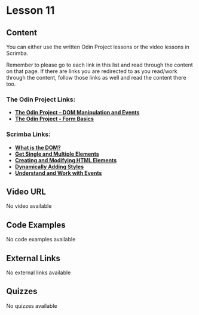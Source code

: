 # Lesson 11

## Content

You can either use the written Odin Project lessons or the video lessons in Scrimba.

Remember to please go to each link in this list and read through the content on that page. If there are links you are redirected to as you read/work through the content, follow those links as well and read the content there too.

### The Odin Project Links:
- **[The Odin Project – DOM Manipulation and Events](https://www.theodinproject.com/paths/foundations/courses/foundations/lessons/dom-manipulation-and-events)**
- **[The Odin Project - Form Basics](https://www.theodinproject.com/lessons/node-path-intermediate-html-and-css-form-basics)**

### Scrimba Links:
- **[What is the DOM?](https://v2.scrimba.com/javascript-deep-dive-c0a/~02e)**
- **[Get Single and Multiple Elements](https://v2.scrimba.com/javascript-deep-dive-c0a/~02f)**
- **[Creating and Modifying HTML Elements](https://v2.scrimba.com/javascript-deep-dive-c0a/~02g)**
- **[Dynamically Adding Styles](https://v2.scrimba.com/javascript-deep-dive-c0a/~02i)**
- **[Understand and Work with Events](https://v2.scrimba.com/javascript-deep-dive-c0a/~02j)**


## Video URL

No video available

## Code Examples

No code examples available

## External Links

No external links available

## Quizzes

No quizzes available